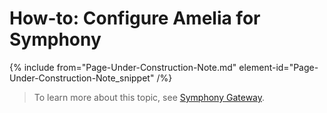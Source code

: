 

# How-to: Configure Amelia for Symphony

{% include from="Page-Under-Construction-Note.md" element-id="Page-Under-Construction-Note_snippet" /%}

> To learn more about this topic, see [Symphony Gateway](https://docs.amelia.com/display/AmeliaDocsV6/Symphony+Gateway).

 
